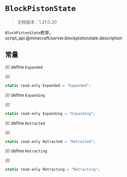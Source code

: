 # `BlockPistonState`

> 文档版本：1.21.0.20

`BlockPistonState`枚举。script_api.@minecraft/server.blockpistonstate.description

## 常量

/// define
`Expanded`


///

```js
static read-only Expanded = "Expanded";
```


/// define
`Expanding`


///

```js
static read-only Expanding = "Expanding";
```


/// define
`Retracted`


///

```js
static read-only Retracted = "Retracted";
```


/// define
`Retracting`


///

```js
static read-only Retracting = "Retracting";
```

